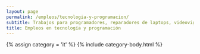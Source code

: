 ```yaml
---
layout: page
permalink: /empleos/tecnologia-y-programacion/
subtitle: Trabajos para programadores, reparadores de laptops, videovigilancia en Panamá
title: Empleos en tecnología y programación
---
```


{% assign category = 'it' %}
{% include category-body.html %}